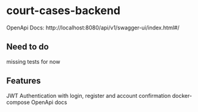 # court-cases-backend
OpenApi Docs: http://localhost:8080/api/v1/swagger-ui/index.html#/



## Need to do

missing tests for now


## Features

JWT Authentication with login, register and account confirmation
docker-compose
OpenApi docs